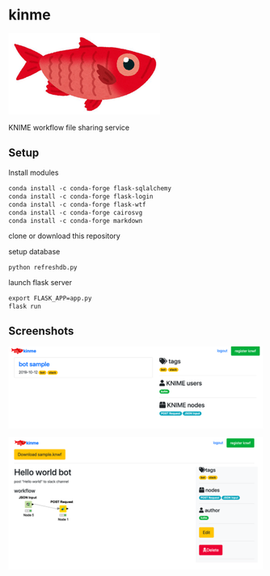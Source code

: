 # kinme

![kinme](images/kinme.png)

KNIME workflow file sharing service

## Setup

Install modules

    conda install -c conda-forge flask-sqlalchemy
    conda install -c conda-forge flask-login
    conda install -c conda-forge flask-wtf
    conda install -c conda-forge cairosvg
    conda install -c conda-forge markdown

clone or download this repository

setup database

    python refreshdb.py

launch flask server

    export FLASK_APP=app.py
    flask run

## Screenshots

![index](images/index.png)

![workflow](images/wf.png)


